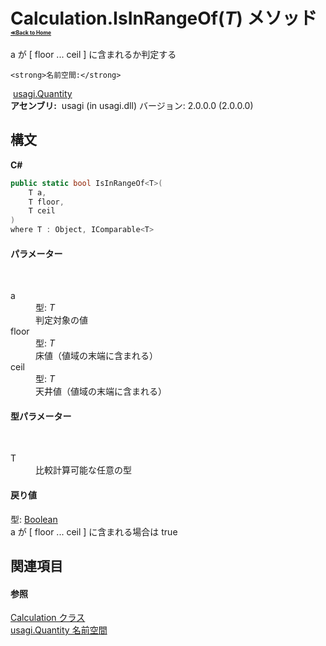 # Calculation.IsInRangeOf(*T*) メソッド <div style="font-size:30%"><a href="https://github.com/usagi/usagi.cs/blob/master/docs/Home.md">≪Back to Home</a></div> 

a が [ floor ... ceil ] に含まれるか判定する


    <strong>名前空間:</strong>
&nbsp;<a href="N_usagi_Quantity.md">usagi.Quantity</a><br /><strong>アセンブリ:</strong>
&nbsp;usagi (in usagi.dll) バージョン: 2.0.0.0 (2.0.0.0)

## 構文

**C#**<br />
``` C#
public static bool IsInRangeOf<T>(
	T a,
	T floor,
	T ceil
)
where T : Object, IComparable<T>

```


#### パラメーター
&nbsp;<dl><dt>a</dt><dd>型: *T*<br />判定対象の値</dd><dt>floor</dt><dd>型: *T*<br />床値（値域の末端に含まれる）</dd><dt>ceil</dt><dd>型: *T*<br />天井値（値域の末端に含まれる）</dd></dl>

#### 型パラメーター
&nbsp;<dl><dt>T</dt><dd>比較計算可能な任意の型</dd></dl>

#### 戻り値
型: <a href="http://msdn2.microsoft.com/ja-jp/library/a28wyd50" target="_blank">Boolean</a><br />a が [ floor ... ceil ] に含まれる場合は true

## 関連項目


#### 参照
<a href="T_usagi_Quantity_Calculation.md">Calculation クラス</a><br /><a href="N_usagi_Quantity.md">usagi.Quantity 名前空間</a><br />